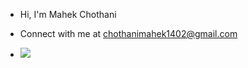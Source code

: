 - Hi, I'm Mahek Chothani 
- Connect with me at chothanimahek1402@gmail.com

- [![](https://visitcount.itsvg.in/api?id=MAHEKCHOTHANI02&label=Profile%20Views&pretty=false)](https://visitcount.itsvg.in)
